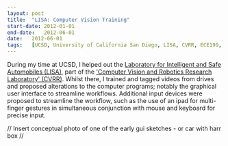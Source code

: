 ```yaml
---
layout:	post
title:	"LISA: Computer Vision Training"
start-date:	2012-01-01
end-date:	2012-06-01
date:	2012-06-01
tags:	[UCSD, University of California San Diego, LISA, CVRR, ECE199, Independent Study, Computer Vision, GUI]
---
```


During my time at UCSD, I helped out the [Laboratory for Intelligent and Safe Automobiles (LISA)](http://cvrr.ucsd.edu/LISA/), part of the ['Computer Vision and Robotics Research Laboratory' (CVRR)](http://cvrr.ucsd.edu). Whilst there, I trained and tagged videos from drives and proposed alterations to the computer programs; notably the graphical user interface to streamline workflows. Additional input devices were proposed to streamline the workflow, such as the use of an ipad for multi-finger gestures in simultaneous conjunction with mouse and keyboard for precise input.

// Insert conceptual photo of one of the early gui sketches - or car with harr box //

